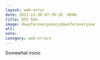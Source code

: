 ```yaml
---
layout: web-error
date: 2011-11-30 07:39:28 -0600
title: DFE 503
image: downforeveryoneisdownforeveryone
alt: 
note: 
category: web-errors
---
```


Somewhat ironic 
